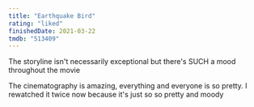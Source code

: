```yaml
---
title: "Earthquake Bird"
rating: "liked"
finishedDate: 2021-03-22
tmdb: "513409"
---
```


The storyline isn't necessarily exceptional but there's SUCH a mood throughout the movie

The cinematography is amazing, everything and everyone is so pretty. I rewatched it twice now because it's just so so pretty and moody

